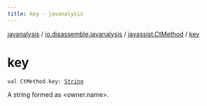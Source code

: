 ```yaml
---
title: key - javanalysis
---
```


[javanalysis](../../index.html) / [io.disassemble.javanalysis](../index.html) / [javassist.CtMethod](index.html) / [key](./key.html)

# key

`val CtMethod.key: `[`String`](https://kotlinlang.org/api/latest/jvm/stdlib/kotlin/-string/index.html)

A string formed as &lt;owner.name&gt;.

